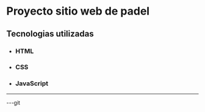 # Proyecto sitio web de padel

## Tecnologias utilizadas

- ### HTML
- ### CSS
- ### JavaScript

---

---git

